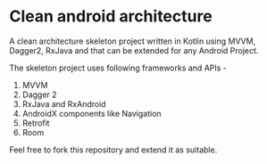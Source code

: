 # Clean android architecture
A clean architecture skeleton project written in Kotlin using MVVM, Dagger2, RxJava and that can be extended for any Android Project.

The skeleton project uses following frameworks and APIs - 

1. MVVM
2. Dagger 2
3. RxJava and RxAndroid
4. AndroidX components like Navigation
5. Retrofit
6. Room

Feel free to fork this repository and extend it as suitable. 


